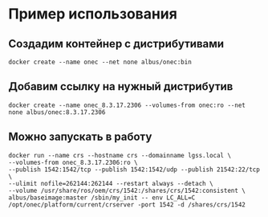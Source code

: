 # Пример использования

## Создадим контейнер с дистрибутивами 
```shell
docker create --name onec --net none albus/onec:bin
```
## Добавим ссылку на нужный дистрибутив
```shell
docker create --name onec_8.3.17.2306 --volumes-from onec:ro --net none albus/onec:8.3.17.2306
```

## Можно запускать в работу
```shell
docker run --name crs --hostname crs --domainname lgss.local \
--volumes-from onec_8.3.17.2306:ro \
--publish 1542:1542/tcp --publish 1542:1542/udp --publish 21542:22/tcp \
--ulimit nofile=262144:262144 --restart always --detach \
--volume /usr/share/ros/oem/crs/1542:/shares/crs/1542:consistent \
albus/baseimage:master /sbin/my_init -- env LC_ALL=C /opt/onec/platform/current/crserver -port 1542 -d /shares/crs/1542
```
